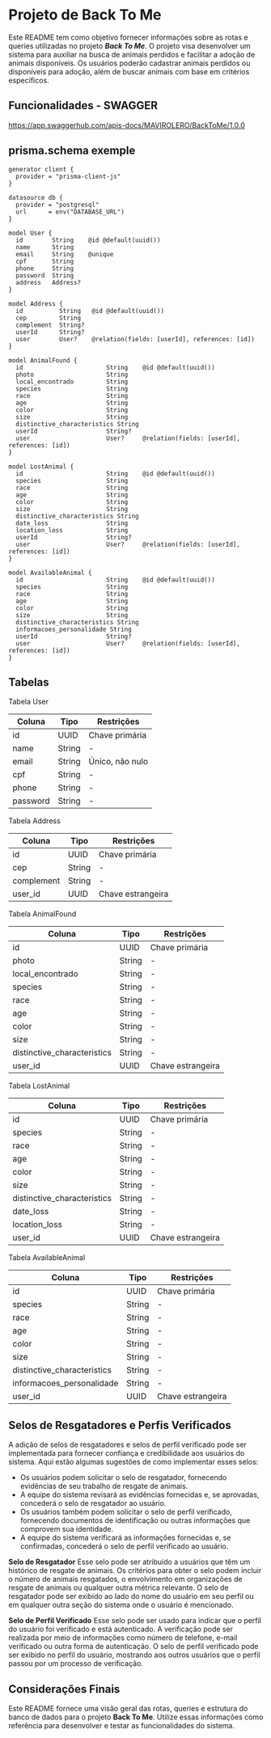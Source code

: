 # Projeto de Back To Me

Este README tem como objetivo fornecer informações sobre as rotas e queries utilizadas no projeto ***Back To Me***. O projeto visa desenvolver um sistema para auxiliar na busca de animais perdidos e facilitar a adoção de animais disponíveis. Os usuários poderão cadastrar animais perdidos ou disponíveis para adoção, além de buscar animais com base em critérios específicos.

## Funcionalidades - SWAGGER

<https://app.swaggerhub.com/apis-docs/MAVIROLERO/BackToMe/1.0.0>

## prisma.schema exemple

```
generator client {
  provider = "prisma-client-js"
}

datasource db {
  provider = "postgresql"
  url      = env("DATABASE_URL")
}

model User {
  id        String    @id @default(uuid())
  name      String
  email     String    @unique
  cpf       String
  phone     String
  password  String
  address   Address?
}

model Address {
  id          String   @id @default(uuid())
  cep         String
  complement  String?
  userId      String?
  user        User?    @relation(fields: [userId], references: [id])
}

model AnimalFound {
  id                       String    @id @default(uuid())
  photo                    String
  local_encontrado         String
  species                  String
  race                     String
  age                      String
  color                    String
  size                     String
  distinctive_characteristics String
  userId                   String?
  user                     User?     @relation(fields: [userId], references: [id])
}

model LostAnimal {
  id                       String    @id @default(uuid())
  species                  String
  race                     String
  age                      String
  color                    String
  size                     String
  distinctive_characteristics String
  date_loss                String
  location_loss            String
  userId                   String?
  user                     User?     @relation(fields: [userId], references: [id])
}

model AvailableAnimal {
  id                       String    @id @default(uuid())
  species                  String
  race                     String
  age                      String
  color                    String
  size                     String
  distinctive_characteristics String
  informacoes_personalidade String
  userId                   String?
  user                     User?     @relation(fields: [userId], references: [id])
}

```

## Tabelas

Tabela User

| Coluna    | Tipo   | Restrições         |
|-----------|--------|--------------------|
| id        | UUID   | Chave primária     |
| name      | String | -                  |
| email     | String | Único, não nulo    |
| cpf       | String | -                  |
| phone     | String | -                  |
| password  | String | -                  |

Tabela Address

| Coluna       | Tipo   | Restrições         |
|--------------|--------|--------------------|
| id           | UUID   | Chave primária     |
| cep          | String | -                  |
| complement   | String | -                  |
| user_id      | UUID   | Chave estrangeira  |

Tabela AnimalFound

| Coluna                     | Tipo   | Restrições         |
|----------------------------|--------|--------------------|
| id                         | UUID   | Chave primária     |
| photo                      | String | -                  |
| local_encontrado           | String | -                  |
| species                    | String | -                  |
| race                       | String | -                  |
| age                        | String | -                  |
| color                      | String | -                  |
| size                       | String | -                  |
| distinctive_characteristics | String | -                |
| user_id                    | UUID   | Chave estrangeira  |

Tabela LostAnimal

| Coluna                     | Tipo   | Restrições         |
|----------------------------|--------|--------------------|
| id                         | UUID   | Chave primária     |
| species                    | String | -                  |
| race                       | String | -                  |
| age                        | String | -                  |
| color                      | String | -                  |
| size                       | String | -                  |
| distinctive_characteristics | String | -                |
| date_loss                  | String | -                  |
| location_loss              | String | -                  |
| user_id                    | UUID   | Chave estrangeira  |

Tabela AvailableAnimal

| Coluna                     | Tipo   | Restrições         |
|----------------------------|--------|--------------------|
| id                         | UUID   | Chave primária     |
| species                    | String | -                  |
| race                       | String | -                  |
| age                        | String | -                  |
| color                      | String | -                  |
| size                       | String | -                  |
| distinctive_characteristics | String | -                |
| informacoes_personalidade  | String | -                |
| user_id                    | UUID   | Chave estrangeira  |

## Selos de Resgatadores e Perfis Verificados

A adição de selos de resgatadores e selos de perfil verificado pode ser implementada para fornecer confiança e credibilidade aos usuários do sistema. Aqui estão algumas sugestões de como implementar esses selos:

- Os usuários podem solicitar o selo de resgatador, fornecendo evidências de seu trabalho de resgate de animais.
- A equipe do sistema revisará as evidências fornecidas e, se aprovadas, concederá o selo de resgatador ao usuário.
- Os usuários também podem solicitar o selo de perfil verificado, fornecendo documentos de identificação ou outras informações que comprovem sua identidade.
- A equipe do sistema verificará as informações fornecidas e, se confirmadas, concederá o selo de perfil verificado ao usuário.

**Selo de Resgatador**
Esse selo pode ser atribuído a usuários que têm um histórico de resgate de animais.
Os critérios para obter o selo podem incluir o número de animais resgatados, o envolvimento em organizações de resgate de animais ou qualquer outra métrica relevante.
O selo de resgatador pode ser exibido ao lado do nome do usuário em seu perfil ou em qualquer outra seção do sistema onde o usuário é mencionado.

**Selo de Perfil Verificado**
Esse selo pode ser usado para indicar que o perfil do usuário foi verificado e está autenticado.
A verificação pode ser realizada por meio de informações como número de telefone, e-mail verificado ou outra forma de autenticação.
O selo de perfil verificado pode ser exibido no perfil do usuário, mostrando aos outros usuários que o perfil passou por um processo de verificação.

## Considerações Finais

Este README fornece uma visão geral das rotas, queries e estrutura do banco de dados para o projeto **Back To Me**. Utilize essas informações como referência para desenvolver e testar as funcionalidades do sistema.
